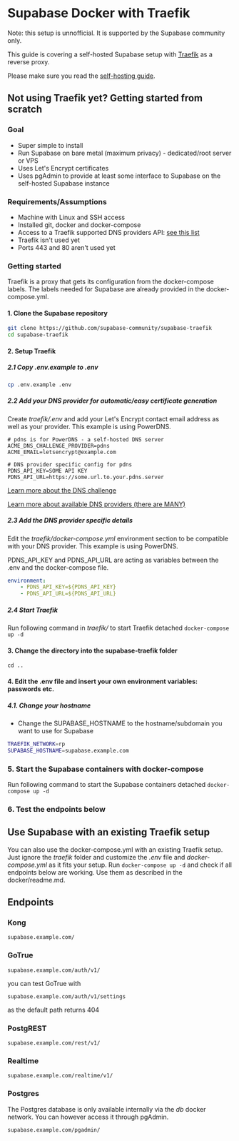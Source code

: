 # Supabase Docker with Traefik

Note: this setup is unnofficial. It is supported by the Supabase community only.

This guide is covering a self-hosted Supabase setup with [Traefik](https://github.com/traefik/traefik) as a reverse proxy.

Please make sure you read the [self-hosting guide](https://supabase.io/docs/guides/self-hosting#running-supabase).

## Not using Traefik yet? Getting started from scratch

### Goal

- Super simple to install
- Run Supabase on bare metal (maximum privacy) - dedicated/root server or VPS
- Uses Let's Encrypt certificates
- Uses pgAdmin to provide at least some interface to Supabase on the self-hosted Supabase instance

### Requirements/Assumptions

- Machine with Linux and SSH access
- Installed git, docker and docker-compose
- Access to a Traefik supported DNS providers API: [see this list](https://doc.traefik.io/traefik/https/acme/#providers)
- Traefik isn't used yet
- Ports 443 and 80 aren't used yet


### Getting started

Traefik is a proxy that gets its configuration from the docker-compose labels.
The labels needed for Supabase are already provided in the docker-compose.yml.

#### 1. Clone the Supabase repository

```sh
git clone https://github.com/supabase-community/supabase-traefik
cd supabase-traefik
```

#### 2. Setup Traefik

##### 2.1 Copy *.env.example* to *.env*

```sh
cp .env.example .env
```

##### 2.2 Add your DNS provider for automatic/easy certificate generation

Create *traefik/.env* and add your Let's Encrypt contact email address as well as your provider. This example is using PowerDNS.

```.env
# pdns is for PowerDNS - a self-hosted DNS server
ACME_DNS_CHALLENGE_PROVIDER=pdns
ACME_EMAIL=letsencrypt@example.com

# DNS provider specific config for pdns
PDNS_API_KEY=SOME API KEY
PDNS_API_URL=https://some.url.to.your.pdns.server
```

[Learn more about the DNS challenge](https://doc.traefik.io/traefik/user-guides/docker-compose/acme-dns/)

[Learn more about available DNS providers (there are MANY)](https://doc.traefik.io/traefik/https/acme/#providers)

##### 2.3 Add the DNS provider specific details

Edit the *traefik/docker-compose.yml* environment section to be compatible with your DNS provider. This example is using PowerDNS.

PDNS_API_KEY and PDNS_API_URL are acting as variables between the .env and the docker-compose file.

```.yaml
environment:
    - PDNS_API_KEY=${PDNS_API_KEY}
    - PDNS_API_URL=${PDNS_API_URL}
```

##### 2.4 Start Traefik

Run following command in *traefik/* to start Traefik detached
`docker-compose up -d`

#### 3. Change the directory into the supabase-traefik folder

`cd ..`

#### 4. Edit the .env file and insert your own environment variables: passwords etc.

##### 4.1. Change your hostname

- Change the SUPABASE_HOSTNAME to the hostname/subdomain you want to use for Supabase
```sh
TRAEFIK_NETWORK=rp
SUPABASE_HOSTNAME=supabase.example.com
```

### 5. Start the Supabase containers with docker-compose

Run following command to start the Supabase containers detached
`docker-compose up -d`

### 6. Test the endpoints below


## Use Supabase with an existing Traefik setup

You can also use the docker-compose.yml with an existing Traefik setup.
Just ignore the *traefik* folder and customize the *.env* file and *docker-compose.yml* as it fits your setup. Run `docker-compose up -d` and check if all endpoints below are working. Use them as described in the docker/readme.md.


## Endpoints

### **Kong**

```
supabase.example.com/
```

### **GoTrue**

```
supabase.example.com/auth/v1/
```
you can test GoTrue with

```
supabase.example.com/auth/v1/settings
```
as the default path returns 404

### **PostgREST**

```
supabase.example.com/rest/v1/
```

### **Realtime**

```
supabase.example.com/realtime/v1/
```

### Postgres

The Postgres database is only available internally via the *db* docker network. You can however access it through pgAdmin.
```
supabase.example.com/pgadmin/
```
